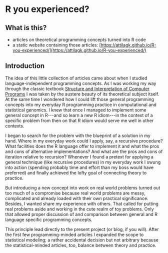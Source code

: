# R you experienced?

## What is this?

* articles on theoretical programming concepts turned into R code
* a static website containing those articles: [https://attilagk.github.io/R-you-experienced/](https://attilagk.github.io/R-you-experienced/)

## Introduction

The idea of this little collection of articles came about when I studied language-independent programming concepts.  As I was working my way through the classic textbook [Structure and Interpretation of Computer Programs](https://mitpress.mit.edu/sites/default/files/sicp/index.html) I was taken by the austere beauty of its theoretical subject itself.  At the same time I wondered how I could lift those general programming concepts into my everyday R programming practice in computational and statistical genomics.  I knew that once I managed to implement some general concept in R---and so learn a new R idiom---in the context of a specific problem from then on that R idiom would serve me well in other contexts.

I began to search for the problem with the blueprint of a solution in my hand.  Where in my everyday work could I apply, say, a recursive procedure?  What facilities does the R language offer to implement it and what the pros and cons of alternative implementations?  And what are the pros and cons of iteration relative to recursion?  Whenever I found a pretext for applying a general technique (like recursive procedures) in my everyday work I swung into action (spending probably time and effort than my boss would have preferred) and finally achieved the lofty goal of connecting theory to practice.

But introducing a new concept into work on real world problems turned out too much of a compromise because real world problems are messy, complicated and already loaded with their own practical significance.  Besides, I wanted share my experience with others.  That called for putting real problems aside and working in the cute realm of toy problems.  Only that allowed proper discussion of and comparison between general and R language specific programming concepts.

This principle lead directly to the present project (or blog, if you will).  After the first few programming-minded articles I expanded the scope to statistical modeling; a rather accidental decision but not arbitrary because the statistical-minded articles, too, balance between theory and practice.
